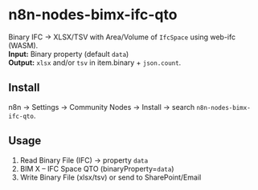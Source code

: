 # n8n-nodes-bimx-ifc-qto

Binary IFC → XLSX/TSV with Area/Volume of `IfcSpace` using web-ifc (WASM).  
**Input:** Binary property (default `data`)  
**Output:** `xlsx` and/or `tsv` in item.binary + `json.count`.

## Install
n8n → Settings → Community Nodes → Install → search `n8n-nodes-bimx-ifc-qto`.

## Usage
1. Read Binary File (IFC) → property `data`
2. BIM X – IFC Space QTO (binaryProperty=`data`)
3. Write Binary File (xlsx/tsv) or send to SharePoint/Email
